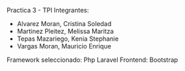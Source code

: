 Practica 3 - TPI
Integrantes:
- Alvarez Moran, Cristina Soledad
- Martinez Pleitez, Melissa Maritza
- Tepas Mazariego, Kenia Stephanie
- Vargas Moran, Mauricio Enrique

Framework seleccionado: Php Laravel
Frontend: Bootstrap
